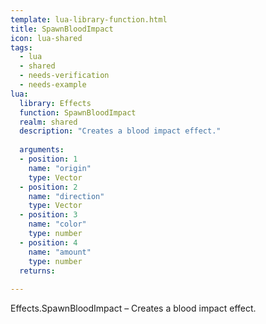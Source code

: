 ```yaml
---
template: lua-library-function.html
title: SpawnBloodImpact
icon: lua-shared
tags:
  - lua
  - shared
  - needs-verification
  - needs-example
lua:
  library: Effects
  function: SpawnBloodImpact
  realm: shared
  description: "Creates a blood impact effect."
  
  arguments:
  - position: 1
    name: "origin"
    type: Vector
  - position: 2
    name: "direction"
    type: Vector
  - position: 3
    name: "color"
    type: number
  - position: 4
    name: "amount"
    type: number
  returns:
    
---
```


<div class="lua__search__keywords">
Effects.SpawnBloodImpact &#x2013; Creates a blood impact effect.
</div>
